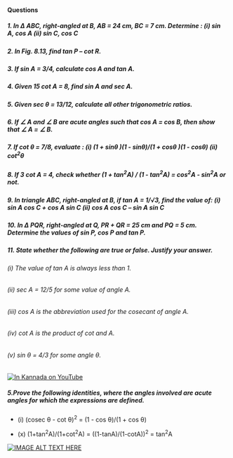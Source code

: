 #### Questions
##### 1. In Δ ABC, right-angled at B, AB = 24 cm, BC = 7 cm. Determine : (i) sin A, cos A (ii) sin C, cos C
##### 2. In Fig. 8.13, find tan P – cot R.
##### 3. If sin A = 3/4, calculate cos A and tan A.
##### 4. Given 15 cot A = 8, find sin A and sec A.
##### 5. Given sec θ = 13/12, calculate all other trigonometric ratios.
##### 6. If &angle; A and &angle; B are acute angles such that cos A = cos B, then show that &angle; A = &angle; B.
##### 7. If cot θ = 7/8, evaluate : (i) (1 + sinθ )(1 - sinθ)/(1 + cosθ )(1 - cosθ) (ii) cot<sup>2</sup>θ
##### 8. If 3 cot A = 4, check whether (1 + tan<sup>2</sup>A) / (1 - tan<sup>2</sup>A) = cos<sup>2</sup>A - sin<sup>2</sup>A or not.
##### 9. In triangle ABC, right-angled at B, if tan A = 1/&Sqrt;3, find the value of: (i) sin A cos C + cos A sin C (ii) cos A cos C – sin A sin C
##### 10. In Δ PQR, right-angled at Q, PR + QR = 25 cm and PQ = 5 cm. Determine the values of sin P, cos P and tan P.
##### 11. State whether the following are true or false. Justify your answer.
###### (i) The value of tan A is always less than 1.
###### (ii) sec A = 12/5 for some value of angle A.
###### (iii) cos A is the abbreviation used for the cosecant of angle A.
###### (iv) cot A is the product of cot and A.
###### (v) sin θ = 4/3 for some angle θ.


[![In Kannada on YouTube](https://img.youtube.com/vi/piqy3d9q_k8/0.jpg)](https://www.youtube.com/watch?v=piqy3d9q_k8)


##### 5.Prove the following identities, where the angles involved are acute angles for which the expressions are defined.
* (i) (cosec &theta; - cot &theta;)<sup>2</sup> = (1 - cos &theta;)/(1 + cos &theta;)


* (x) (1+tan<sup>2</sup>A)/(1+cot<sup>2</sup>A) = ((1-tanA)/(1-cotA))<sup>2</sup> = tan<sup>2</sup>A

[![IMAGE ALT TEXT HERE](https://img.youtube.com/vi/FbcCjgW-hQQ/0.jpg)](https://www.youtube.com/watch?v=FbcCjgW-hQQ)
